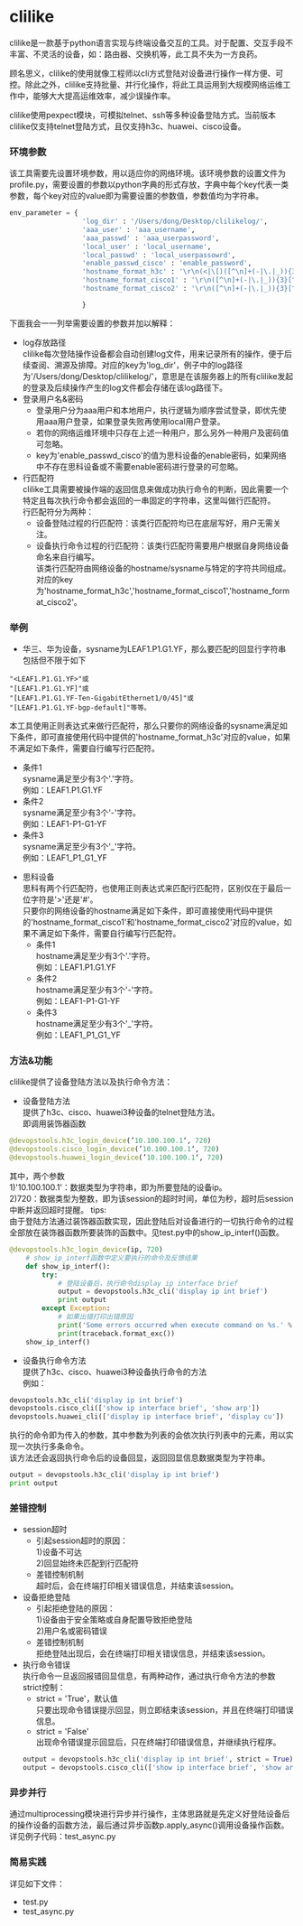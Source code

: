# clilike

clilike是一款基于python语言实现与终端设备交互的工具。对于配置、交互手段不丰富、不灵活的设备，如：路由器、交换机等，此工具不失为一方良药。

顾名思义，clilike的使用就像工程师以cli方式登陆对设备进行操作一样方便、可控。除此之外，clilike支持批量、并行化操作，将此工具运用到大规模网络运维工作中，能够大大提高运维效率，减少误操作率。

clilike使用pexpect模块，可模拟telnet、ssh等多种设备登陆方式。当前版本clilike仅支持telnet登陆方式，且仅支持h3c、huawei、cisco设备。

### 环境参数

该工具需要先设置环境参数，用以适应你的网络环境。该环境参数的设置文件为profile.py，需要设置的参数以python字典的形式存放，字典中每个key代表一类参数，每个key对应的value即为需要设置的参数值，参数值均为字符串。

```python
env_parameter = {
                  'log_dir' : '/Users/dong/Desktop/clilikelog/',
                  'aaa_user' : 'aaa_username',
                  'aaa_passwd' : 'aaa_userpassword',
                  'local_user' : 'local_username',
                  'local_passwd' : 'local_userpassowrd',
                  'enable_passwd_cisco' : 'enable_password',
                  'hostname_format_h3c' : '\r\n(<|\[)([^\n]+(-|\.|_)){3}[^\n]+(>|\])',
                  'hostname_format_cisco1' : '\r\n([^\n]+(-|\.|_)){3}[^\n]+#',
                  'hostname_format_cisco2' : '\r\n([^\n]+(-|\.|_)){3}[^\n]+>',

                  }
```

下面我会一一列举需要设置的参数并加以解释：  
* log存放路径  
clilike每次登陆操作设备都会自动创建log文件，用来记录所有的操作，便于后续查阅、溯源及排障。对应的key为'log_dir'，例子中的log路径为'/Users/dong/Desktop/clilikelog/'，意思是在该服务器上的所有clilike发起的登录及后续操作产生的log文件都会存储在该log路径下。  
* 登录用户名&密码  
  - 登录用户分为aaa用户和本地用户，执行逻辑为顺序尝试登录，即优先使用aaa用户登录，如果登录失败再使用local用户登录。
  - 若你的网络运维环境中只存在上述一种用户，那么另外一种用户及密码值可忽略。
  - key为'enable_passwd_cisco'的值为思科设备的enable密码，如果网络中不存在思科设备或不需要enable密码进行登录的可忽略。
* 行匹配符  
clilike工具需要被操作端的返回信息来做成功执行命令的判断，因此需要一个特定且每次执行命令都会返回的一串固定的字符串，这里叫做行匹配符。  
行匹配符分为两种：
  - 设备登陆过程的行匹配符：该类行匹配符均已在底层写好，用户无需关注。
  - 设备执行命令过程的行匹配符：该类行匹配符需要用户根据自身网络设备命名来自行编写。  
    该类行匹配符由网络设备的hostname/sysname与特定的字符共同组成。  
    对应的key为'hostname_format_h3c','hostname_format_cisco1','hostname_format_cisco2'。

### 举例

* 华三、华为设备，sysname为LEAF1.P1.G1.YF，那么要匹配的回显行字符串包括但不限于如下  
```
"<LEAF1.P1.G1.YF>"或
"[LEAF1.P1.G1.YF]"或
"[LEAF1.P1.G1.YF-Ten-GigabitEthernet1/0/45]"或
"[LEAF1.P1.G1.YF-bgp-default]"等等。
```
本工具使用正则表达式来做行匹配符，那么只要你的网络设备的sysname满足如下条件，即可直接使用代码中提供的'hostname_format_h3c'对应的value，如果不满足如下条件，需要自行编写行匹配符。  
  - 条件1  
  sysname满足至少有3个'.'字符。  
  例如：LEAF1.P1.G1.YF  
  - 条件2  
  sysname满足至少有3个'-'字符。  
  例如：LEAF1-P1-G1-YF  
  - 条件3  
  sysname满足至少有3个'\_'字符。  
  例如：LEAF1\_P1\_G1\_YF  
* 思科设备  
思科有两个行匹配符，也使用正则表达式来匹配行匹配符，区别仅在于最后一位字符是'>'还是'#'。  
只要你的网络设备的hostname满足如下条件，即可直接使用代码中提供的'hostname_format_cisco1'和'hostname_format_cisco2'对应的value，如果不满足如下条件，需要自行编写行匹配符。  
  - 条件1  
  hostname满足至少有3个'.'字符。  
  例如：LEAF1.P1.G1.YF  
  - 条件2  
  hostname满足至少有3个'-'字符。  
  例如：LEAF1-P1-G1-YF  
  - 条件3  
  hostname满足至少有3个'\_'字符。  
  例如：LEAF1\_P1\_G1\_YF  

### 方法&功能  
clilike提供了设备登陆方法以及执行命令方法：  
* 设备登陆方法  
提供了h3c、cisco、huawei3种设备的telnet登陆方法。  
即调用装饰器函数  
```python
@devopstools.h3c_login_device(’10.100.100.1‘, 720)
@devopstools.cisco_login_device(’10.100.100.1‘, 720)
@devopstools.huawei_login_device(’10.100.100.1‘, 720)
```
其中，两个参数  
1)'10.100.100.1'：数据类型为字符串，即为所要登陆的设备ip。  
2)720：数据类型为整数，即为该session的超时时间，单位为秒，超时后session中断并返回超时提醒。
tips:  
由于登陆方法通过装饰器函数实现，因此登陆后对设备进行的一切执行命令的过程全部放在装饰器函数所要装饰的函数中。见test.py中的show_ip_interf()函数。
```python
@devopstools.h3c_login_device(ip, 720)
    # show_ip_interf函数中定义要执行的命令及反馈结果
    def show_ip_interf():
        try:
            # 登陆设备后，执行命令display ip interface brief
            output = devopstools.h3c_cli('display ip int brief')
            print output
        except Exception:
            # 如果出错打印出错原因
            print('Some errors occurred when execute command on %s.' % ip)
            print(traceback.format_exc())
    show_ip_interf()
```
* 设备执行命令方法  
提供了h3c、cisco、huawei3种设备执行命令的方法  
例如：
```python
devopstools.h3c_cli('display ip int brief')
devopstools.cisco_cli(['show ip interface brief', 'show arp'])
devopstools.huawei_cli(['display ip interface brief', 'display cu'])
```
执行的命令即为传入的参数，其中参数为列表的会依次执行列表中的元素，用以实现一次执行多条命令。  
该方法还会返回执行命令后的设备回显，返回回显信息数据类型为字符串。  
```python
output = devopstools.h3c_cli('display ip int brief')
print output
```

### 差错控制
* session超时  
  - 引起session超时的原因：  
    1)设备不可达  
    2)回显始终未匹配到行匹配符  
  - 差错控制机制  
    超时后，会在终端打印相关错误信息，并结束该session。
* 设备拒绝登陆  
  - 引起拒绝登陆的原因：  
    1)设备由于安全策略或自身配置导致拒绝登陆  
    2)用户名或密码错误
  - 差错控制机制  
    拒绝登陆出现后，会在终端打印相关错误信息，并结束该session。
* 执行命令错误  
执行命令一旦返回报错回显信息，有两种动作，通过执行命令方法的参数strict控制：  
  - strict = 'True'，默认值  
  只要出现命令错误提示回显，则立即结束该session，并且在终端打印错误信息。  
  - strict = 'False'  
  出现命令错误提示回显后，只在终端打印错误信息，并继续执行程序。
  ```python
  output = devopstools.h3c_cli('display ip int brief', strict = True)
  output = devopstools.cisco_cli(['show ip interface brief', 'show arp'], strict = False)
  ```

### 异步并行  
通过multiprocessing模块进行异步并行操作，主体思路就是先定义好登陆设备后的操作设备的函数方法，最后通过异步函数p.apply_async()调用设备操作函数。  
详见例子代码：test_async.py  


### 简易实践  
详见如下文件：  
* test.py
* test_async.py


  
